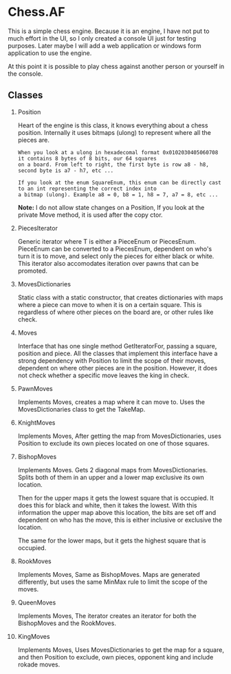# Chess.AF

This is a simple chess engine. Because it is an engine, I have not put to much effort in the UI, so I only created a console UI
just for testing purposes. Later maybe I will add a web application or windows form application to use the engine.

At this point it is possible to play chess against another person or yourself in the console.

## Classes

1.  Position

    Heart of the engine is this class, it knows everything about a chess position.
    Internally it uses bitmaps (ulong) to represent where all the pieces are.
    
        When you look at a ulong in hexadecomal format 0x0102030405060708 it contains 8 bytes of 8 bits, our 64 squares
        on a board. From left to right, the first byte is row a8 - h8, second byte is a7 - h7, etc ...
        
        If you look at the enum SquareEnum, this enum can be directly cast to an int representing the correct index into
        a bitmap (ulong). Example a8 = 0, b8 = 1, h8 = 7, a7 = 8, etc ...
        
    **Note:** I do not allow state changes on a Position, If you look at the private Move method, it is used after the copy ctor.
    
2.  PiecesIterator

    Generic iterator where T is either a PieceEnum or PiecesEnum. PieceEnum can be converted to a PiecesEnum, dependent on who's
    turn it is to move, and select only the pieces for either black or white. This iterator also accomodates iteration over
    pawns that can be promoted.
    
3.  MovesDictionaries

    Static class with a static constructor, that creates dictionaries with maps where a piece can move to when it is on a certain
    square. This is regardless of where other pieces on the board are, or other rules like check.
    
4.  Moves

    Interface that has one single method GetIteratorFor, passing a square, position and piece. All the classes that implement
    this interface have a strong dependency with Position to limit the scope of their moves, dependent on where other pieces
    are in the position. However, it does not check whether a specific move leaves the king in check.
    
5.  PawnMoves

    Implements Moves, creates a map where it can move to. Uses the MovesDictionaries class to get the TakeMap.
    
6.  KnightMoves

    Implements Moves, After getting the map from MovesDictionaries, uses Position to exclude its own pieces located on one of
    those squares.
    
7.  BishopMoves

    Implements Moves. Gets 2 diagonal maps from MovesDictionaries. Splits both of them in an upper and a lower map exclusive
    its own location.
    
    Then for the upper maps it gets the lowest square that is occupied. It does this for black and white,
    then it takes the lowest. With this information the upper map above this location, the bits are set off and dependent
    on who has the move, this is either inclusive or exclusive the location.
    
    The same for the lower maps, but it gets the highest square that is occupied.
    
8.  RookMoves

    Implements Moves, Same as BishopMoves. Maps are generated differently, but uses the same MinMax rule to limit the scope of
    the moves.
    
9.  QueenMoves

    Implements Moves, The iterator creates an iterator for both the BishopMoves and the RookMoves.
    
10. KingMoves

    Implements Moves, Uses MovesDictionaries to get the map for a square, and then Position to exclude, own pieces, opponent king
    and include rokade moves.
